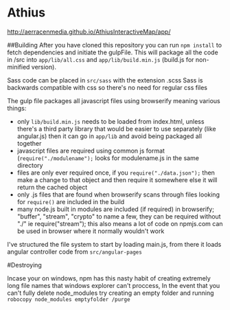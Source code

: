 # Athius
http://aerracenmedia.github.io/AthiusInteractiveMap/app/

##Building
After you have cloned this repository you can run `npm install` to fetch dependencies and initiate the gulpFile.
This will package all the code in /src into `app/lib/all.css` and `app/lib/build.min.js` (build.js for non- minified version).

Sass code can be placed in `src/sass` with the extension .scss Sass is backwards compatible with css so there's no need for regular css files

The gulp file packages all javascript files using browserify meaning various things:
 
- only `lib/build.min.js` needs to be loaded from index.html, unless there's a third party library that would be easier to use separately (like angular.js) then it can go in `app/lib` and avoid being packaged all together 
- javascript files are required using common js format (`require("./modulename");` looks for modulename.js in the same directory
- files are only ever required once, if you `require("./data.json");` then make a change to that object and then require it somewhere else it will return the cached object
- only .js files that are found when browserify scans through files looking for `require()` are included in the build
- many node.js built in modules are included (if required) in browserify; "buffer", "stream", "crypto" to name a few, they can be required without "./" ie require("stream"); this also means a lot of code on npmjs.com can be used in browser where it normally wouldn't work

I've structured the file system to start by loading main.js, from there it loads angular controller code from `src/angular-pages`


#Destroying

Incase your on windows, npm has this nasty habit of creating extremely long file names that windows explorer can't proccess,
In the event that you can't fully delete node_modules try creating an empty folder and running `robocopy node_modules emptyfolder /purge`
